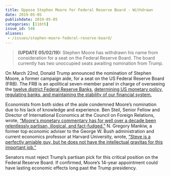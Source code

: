 ```yaml
---
title: Oppose Stephen Moore for Federal Reserve Board - Withdrawn 
date: 2019-05-05
publishdate: 2019-05-05
categories: [116th]
issue_id: 546
aliases:
 - /issues/stephen-moore-federal-reserve-board/
---
```

>**(UPDATE 05/02/19):** Stephen Moore has withdrawn his name from consideration for a seat on the Federal Reserve Board. The board currently has two unoccupied seats awaiting nomination from Trump.

On March 22nd, Donald Trump announced the nomination of Stephen Moore, a former campaign aide, for a seat on the US Federal Reserve Board (FRB). The FRB is an apolitical seven-member panel in charge of overseeing the [twelve district Federal Reserve Banks](https://federalreserveonline.org/ 
), [determining US monetary policy, regulating banks, and maintaining the stability of our financial system.](https://www.federalreserveeducation.org/about-the-fed/structure-and-functions)

Economists from both sides of the aisle condemned Moore’s nomination due to his lack of knowledge and experience. Ben Steil, Senior Fellow and Director of International Economics at the Council on Foreign Relations, wrote, [“Moore's monetary commentary has for well over a decade been relentlessly partisan, illogical, and fact-fudged.”](https://www.aier.org/article/sound-money-project/trouble-stephen-moore) N. Gregory Mankiw, a former top economic adviser to the George W. Bush administration and current economics professor at Harvard University, wrote, [“Steve is a perfectly amiable guy, but he does not have the intellectual gravitas for this important job.”](https://www.bloomberg.com/news/articles/2019-03-24/swift-pushback-on-stephen-moore-trump-s-latest-pick-for-the-fed)

Senators must reject Trump’s partisan pick for this critical position on the Federal Reserve Board. If confirmed, Moore’s 14-year appointment could have lasting economic effects long past the Trump presidency.